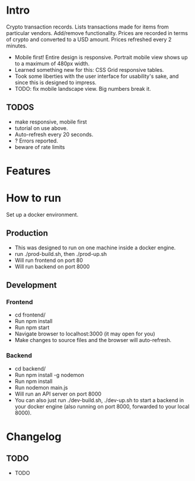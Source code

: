 # Intro

Crypto transaction records. Lists transactions made for items from particular vendors. Add/remove functionality.
Prices are recorded in terms of crypto and converted to a USD amount. Prices refreshed every 2 minutes.

* Mobile first! Entire design is responsive. Portrait mobile view shows up to a maximum of 480px width.
* Learned something new for this: CSS Grid responsive tables.
* Took some liberties with the user interface for usability's sake, and since this is designed to impress.
* TODO: fix mobile landscape view. Big numbers break it.

## TODOS
* make responsive, mobile first
* tutorial on use above.
* Auto-refresh every 20 seconds.
* ? Errors reported.
* beware of rate limits

# Features


# How to run

Set up a docker environment.

## Production

* This was designed to run on one machine inside a docker engine.
* run ./prod-build.sh, then ./prod-up.sh
* Will run frontend on port 80
* Will run backend on port 8000

## Development

### Frontend
* cd frontend/
* Run npm install
* Run npm start
* Navigate browser to localhost:3000 (it may open for you)
* Make changes to source files and the browser will auto-refresh.

### Backend
* cd backend/
* Run npm install -g nodemon
* Run npm install
* Run nodemon main.js
* Will run an API server on port 8000
* You can also just run ./dev-build.sh, ./dev-up.sh to start a backend in your docker engine (also running on port 8000, forwarded to your local 8000).

# Changelog

## TODO

* TODO